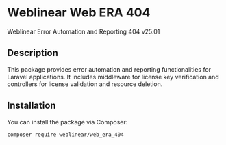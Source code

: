 # Weblinear Web ERA 404

Weblinear Error Automation and Reporting 404 v25.01

## Description

This package provides error automation and reporting functionalities for Laravel applications. It includes middleware for license key verification and controllers for license validation and resource deletion.

## Installation

You can install the package via Composer:

```sh
composer require weblinear/web_era_404

